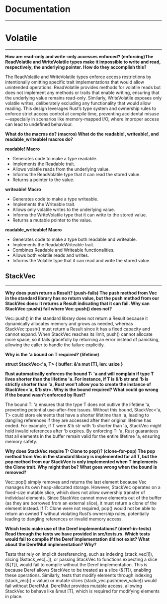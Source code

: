 # Documentation

---

# Volatile

---

**How are read-only and write-only accesses enforced? (enforcing)The ReadVolatile and WriteVolatile types make it impossible to write and read, respectively, the underlying pointer. How do they accomplish this?**

The ReadVolatile and WriteVolatile types enforce access restrictions by intentionally omitting specific trait implementations that would allow unintended operations. ReadVolatile provides methods for volatile reads but does not implement any methods or traits that enable writing, ensuring that the underlying value remains read-only. Similarly, WriteVolatile exposes only volatile writes, deliberately excluding any functionality that would allow reading. This design leverages Rust’s type system and ownership rules to enforce strict access control at compile time, preventing accidental misuse—especially in scenarios like memory-mapped I/O, where improper access can lead to undefined behaviour.

**What do the macros do? (macros) What do the readable!, writeable!, and readable_writeable! macros do?**

**readable! Macro**

- Generates code to make a type readable.
- Implements the Readable<T> trait.
- Allows volatile reads from the underlying value.
- Informs the ReadVolatile type that it can read the stored value.
- Returns a pointer to the value.

**writeable! Macro**

- Generates code to make a type writeable.
- Implements the Writeable<T> trait.
- Allows only volatile writes to the underlying value.
- Informs the WriteVolatile type that it can write to the stored value.
- Returns a mutable pointer to the value.

**readable_writeable! Macro**

- Generates code to make a type both readable and writeable.
- Implements the ReadableWriteable<T> trait.
- Combines Readable<T> and Writeable<T> functionalities.
- Allows both volatile reads and writes.
- Informs the Volatile type that it can read and write the stored value.

## StackVec

---

**Why does push return a Result? (push-fails) The push method from Vec in the standard library has no return value, but the push method from our StackVec does: it returns a Result indicating that it can fail. Why can StackVec::push() fail where Vec::push() does not?**

Vec::push() in the standard library does not return a Result because it dynamically allocates memory and grows as needed, whereas StackVec::push() must return a Result since it has a fixed capacity and cannot expand. When StackVec reaches its limit, push() cannot allocate more space, so it fails gracefully by returning an error instead of panicking, allowing the caller to handle the failure explicitly.

**Why is the 'a bound on T required? (lifetime)**

**struct StackVec<'a, T> { buffer: &'a mut [T], len: usize }**

**Rust automatically enforces the bound T: 'a and will complain if type T lives shorter than the lifetime 'a. For instance, if T is &'b str and 'b is strictly shorter than 'a, Rust won’t allow you to create the instance of StackVec<'a, &'b str>. Why is the bound required? What could go wrong if the bound wasn’t enforced by Rust?**

The bound T: 'a ensures that the type T does not outlive the lifetime 'a, preventing potential use-after-free issues. Without this bound, StackVec<'a, T> could store elements that have a shorter lifetime than 'a, leading to dangling references if they are accessed after their original lifetime has ended. For example, if T were &'b str with 'b shorter than 'a, StackVec might hold invalid references after 'b expires. By enforcing T: 'a, Rust guarantees that all elements in the buffer remain valid for the entire lifetime 'a, ensuring memory safety.

**Why does StackVec require T: Clone to pop()? (clone-for-pop) The pop method from Vec<T> in the standard library is implemented for all T, but the pop method from our StackVec is only implemented when T implements the Clone trait. Why might that be? What goes wrong when the bound is removed?**

Vec<T>::pop() simply removes and returns the last element because Vec manages its own heap-allocated storage. However, StackVec operates on a fixed-size mutable slice, which does not allow ownership transfer of individual elements. Since StackVec cannot move elements out of the buffer (as they are borrowed from an external slice), it must return a clone of the element instead. If T: Clone were not required, pop() would not be able to return an owned T without violating Rust’s ownership rules, potentially leading to dangling references or invalid memory access.

**Which tests make use of the Deref implementations? (deref-in-tests) Read through the tests we have provided in src/tests.rs. Which tests would fail to compile if the Deref implementation did not exist? What about the DerefMut implementation? Why?**

Tests that rely on implicit dereferencing, such as indexing (stack_vec[i]), slicing (&stack_vec[..]), or passing StackVec to functions expecting a slice (&[T]), would fail to compile without the Deref implementation. This is because Deref allows StackVec to be treated as a slice (&[T]), enabling these operations. Similarly, tests that modify elements through indexing (stack_vec[i] = value) or mutate slices (stack_vec.push(new_value)) would fail without DerefMut. DerefMut provides mutable access, allowing StackVec to behave like &mut [T], which is required for modifying elements in place.